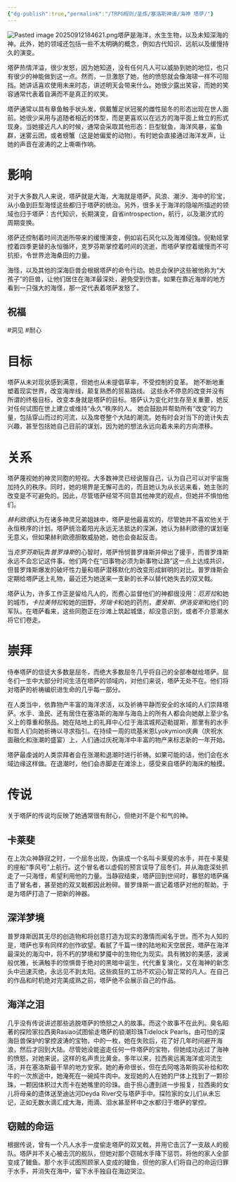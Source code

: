 ```yaml
---
{"dg-publish":true,"permalink":"/TRPG规则/圣炼/塞洛斯神谱/海神 塔萨/"}
---
```


![Pasted image 20250912184621.png](/img/user/zz%E7%B4%A0%E6%9D%90/Pasted%20image%2020250912184621.png)塔萨是海洋，水生生物，以及未知深海的神。此外，她的领域还包括一些不太明确的概念，例如古代知识、远航以及缓慢持久的演变。  
  
塔萨热情洋溢，很少发怒，因为她知道，没有任何凡人可以威胁到她的地位，也只有很少的神能做到这一点。然而，一旦激怒了她，他的愤怒就会像海啸一样不可阻挡。她讲话喜欢使用未来时态，讲述明天会带来什么。她很少露出笑容，而她的笑容通常代表着自满而不是真正的欢笑。  
  
塔萨通常以具有章鱼触手状头发，佩戴蟹足状冠冕的雌性屈冬的形态出现在世人面前。她很少采用与追随者相近的体型，而是更喜欢以在远方的海平面上耸立的形式现身。当她接近凡人的时候，通常会采取其他形态：巨型鱿鱼，海洋风暴，鲨鱼群，迷雾云团，或者螃蟹（这是她偏爱的动物）。有时她会直接通过海洋发声，让她的声音在波涛的之上嘶嘶作响。  
  
# 影响
对于大多数凡人来说，塔萨就是大海，大海就是塔萨。风浪、潮汐、海中的珍宝，从小鱼到巨型海怪这些都归于塔萨的统治。另外，很多关于海洋的隐喻所描述的领域也归于塔萨：古代知识，长期演变，自省introspection，航行，以及潮汐式的周期变换。  
  
塔萨还控制着时间流逝所带来的缓慢演变，例如岩石风化以及海滩侵蚀。倪勒娅掌控着四季更替的永恒循环，克罗芬斯掌控着时间的流逝，而塔萨掌控着缓慢而不可抗拒，令世界沧海桑田的力量。  
  
海怪，以及其他的深海巨兽会根据塔萨的命令行动。她总会保护这些被他称为“大孩子”的巨兽，让他们居住在海洋最深处，避免受到伤害。如果在靠近海岸的地方看到一只强大的海怪，那一定代表着塔萨发怒了。  
## 祝福
#洞见 #耐心

# 目标
塔萨从未对现状感到满意，但她也从未提倡草率，不受控制的变革。 她不断地重塑着现实世界，改变海岸线，颠复熟悉的贸易路线。 这些永不停息的改变并没有所谓的终极目标，改变本身就是塔萨的目标。塔萨认为变化对生存至关重要，她反对任何试图在世上建立或维持“永久”秩序的人。 她会鼓励并帮助所有“改变”的力量，包括穿山而过的河流，以及席卷整个大陆的潮流。她有时会对当下的诡计失去兴趣，甚至包括她自己目前的谋划，因为她的想法永远向着未来的方向漂移。  
  
# 关系
塔萨蔑视她的神灵同胞的短视。大多数神灵已经说服自己，认为自己可以对宇宙施加持久的秩序。同时，她的境界是无懈可击的，而且她认为从长远来看，她主张的改变是不可避免的。因此，尽管塔萨经常不同意其他神灵的观点，但她并不惧怕他们。  
  
*赫利欧德*认为在诸多神灵兄弟姐妹中，塔萨是他最喜欢的，尽管她并不喜欢他关于永恒秩序的计划。塔萨统治着阳光永远无法抵达的深渊，她认为赫利欧德的谋划毫无意义，但如果赫利欧德胆敢威胁她，她也会奋起反击。  
  
当*克罗芬斯*玩弄*普罗烽斯*的心智时，塔萨怜悯普罗烽斯并伸出了援手，而普罗烽斯永远不会忘记这件事。他们两个在“旧事物必须为新事物让路”这一点上达成共识，但普罗烽斯爆发的破坏性力量和塔萨潜移默化的改变形成鲜明的对比。普罗烽斯会定期给塔萨送上礼物，最近还为她送来一支新的长矛以替代她失去的双叉戟。  
  
塔萨认为，许多工作正是留给凡人的，而费心监督他们的神都很没用：*厄芳拉*和她的城市，*卡拉美特拉*和她的田野，*芳瑞卡*和她的药剂，*墨癸斯*、*伊洛安斯*和他们的军队。在塔萨看来，这些同胞正在沙滩上筑起城堡，却没意识到，或者不介意潮水将它们卷走。  

# 崇拜
  侍奉塔萨的信徒大多数是屈冬，而绝大多数屈冬几乎将自己的全部奉献给塔萨。屈冬们一生中大部分时间生活在塔萨的领域内，对他们来说，塔萨无处不在。他们将对塔萨的祈祷编织进生命的几乎每一部分。  
  
在人类当中，依靠物产丰富的海洋求活，以及祈祷平静而安全的水域的人们崇拜塔萨。水手、渔民、还有居住在塞洛斯的海岸与海岛上的所有人都会向她献上至少名义上的尊重和祭品。她在陆地上的礼拜中心位于海滨城邦迈勒提斯，那里有的水手和哲人们向她祈祷以寻求指引。在持续一周的琉基米恩Lyokymion庆典（庆祝水面融化和涨潮的盛宴）上，人们通过庆祝海洋中丰富的物产来标志新的一年开始。  
  
塔萨最虔诚的人类崇拜者会在涨潮和退潮时进行祈祷。如果可能的话，他们会在水域边缘这样做。在退潮时，他们会赤脚走在滩涂上，感受来自塔萨的海床的触摸。

# 传说
关于塔萨的传说均反映了她通常很有耐心，但绝对不是个和气的神。

## 卡莱斐
在上次众神静寂之时，一个屈冬出现，伪装成一个名叫卡莱斐的水手，并在卡莱斐的座船“季风号”上航行。这个冒名者以虚假的预言误导了屈冬们，并从海底深处抓走了一只海怪，希望利用他的力量。当静寂结束，塔萨回到世间时，暴怒的塔萨痛击了冒名者，甚至她的双叉戟都因此粉碎。普罗烽斯一直记着塔萨对他的帮助，于是为塔萨打造了一把新的神器。

## 深洋梦境
普罗烽斯因其无尽的创造物和将创意打造为现实的激情而闻名于世。而不为人知的是，塔萨也享有同样的创作欲望。看腻了千篇一律的陆地和天空居民，塔萨在海洋最深处的海沟中，将不朽的梦境和梦魇中的生物化为现实。具有微妙的美感，波澜般优雅，长满触手的惊惧兽于绝对的黑暗中诞生，代代重复演化，又在海神的新念头中迅速灭绝，永远见不到太阳。这些疯狂的工坊不欢迎心智正常的凡人。在自己的作品和时机绝对完美成熟之前，塔萨绝不会展示自己的作品。

## 海洋之泪
几乎没有传说讲述那些逃脱塔萨的愤怒之人的故事。而这个故事不在此列。臭名昭著的探险家拉西奥Rasiao试图偷走塔萨的锁潮珍珠Tidelock Pearls，由可怕的深海巨兽保护的掌控波涛的宝物，中的一枚，她在失败后，花了好几年时间避开海浪，然后才回到大陆。尽管她没能盗走任何一件塔萨的宝物，但她成功逃过了海神的愤怒，对她来说，这样的名声贵比黄金。多年以来，拉西奥远离海洋或河流生活，并在塞洛斯最干旱的地方安家。她的寿命很长，但在去阿喀洛斯购买补给和吹牛的一次旅途中，她淹死在一碗炖牛肉中。发现她的人在她的尸体上找到了一颗珍珠，一颗因体积过大而卡在她嘴里的珍珠。由于担心遭到进一步报复，拉西奥的女儿将母亲的遗体送至迪达河Deyda River交与塔萨手中。探险家的女儿们从未忘记，正如无数水滴汇成大海，雨滴、泪水甚至杯中之水都归于塔萨的掌控。

## 窃贼的命运
根据传说，曾有一个凡人水手一度偷走塔萨的双叉戟，并用它击沉了一支敌人的舰队。塔萨并不关心被击沉的舰队，但她对那个窃贼水手降下惩罚，将他的家人全部变成了鳗鱼。那个水手试图照顾家人变成的鳗鱼，但他的家人们将自己的命运归罪于水手，并消失在海中，留下水手独自在海边哭泣。